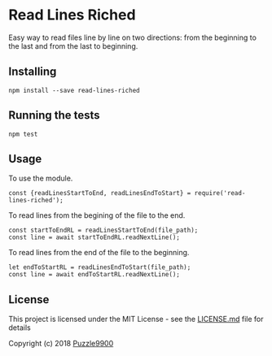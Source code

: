 # Read Lines Riched

Easy way to read files line by line on two directions: from the beginning to the last and from the last to beginning.

## Installing

```
npm install --save read-lines-riched
```

## Running the tests

```
npm test
```

## Usage

To use the module.
```
const {readLinesStartToEnd, readLinesEndToStart} = require('read-lines-riched');
```

To read lines from the begining of the file to the end.
```
const startToEndRL = readLinesStartToEnd(file_path);
const line = await startToEndRL.readNextLine();
```
To read lines from the end of the file to the beginning.
```
let endToStartRL = readLinesEndToStart(file_path);
const line = await endToStartRL.readNextLine();
```

## License

This project is licensed under the MIT License - see the [LICENSE.md](LICENSE.md) file for details

Copyright (c) 2018 [Puzzle9900](https://github.com/Puzzle9900)

